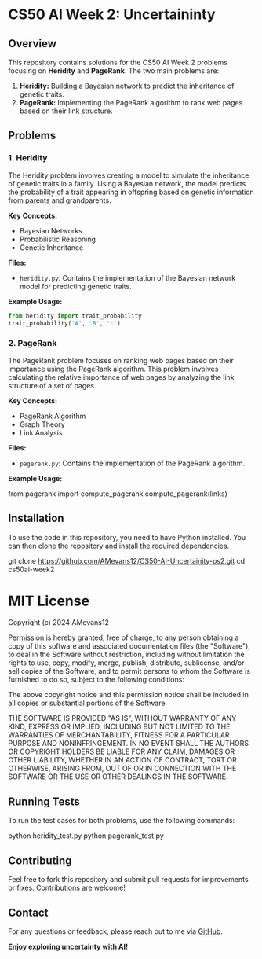 # CS50 AI Week 2: Uncertaininty

## Overview

This repository contains solutions for the CS50 AI Week 2 problems focusing on **Heridity** and **PageRank**. The two main problems are:

1. **Heridity:** Building a Bayesian network to predict the inheritance of genetic traits.
2. **PageRank:** Implementing the PageRank algorithm to rank web pages based on their link structure.

## Problems

### 1. Heridity

The Heridity problem involves creating a model to simulate the inheritance of genetic traits in a family. Using a Bayesian network, the model predicts the probability of a trait appearing in offspring based on genetic information from parents and grandparents.

**Key Concepts:**
- Bayesian Networks
- Probabilistic Reasoning
- Genetic Inheritance

**Files:**
- `heridity.py`: Contains the implementation of the Bayesian network model for predicting genetic traits.

**Example Usage:**
```python
from heridity import trait_probability
trait_probability('A', 'B', 'c')
```

### 2. PageRank

The PageRank problem focuses on ranking web pages based on their importance using the PageRank algorithm. This problem involves calculating the relative importance of web pages by analyzing the link structure of a set of pages.

**Key Concepts:**
- PageRank Algorithm
- Graph Theory
- Link Analysis

**Files:**
- `pagerank.py`: Contains the implementation of the PageRank algorithm.

**Example Usage:**

from pagerank import compute_pagerank
compute_pagerank(links)


## Installation

To use the code in this repository, you need to have Python installed. You can then clone the repository and install the required dependencies.


git clone https://github.com/AMevans12/CS50-AI-Uncertainity-ps2.git
cd cs50ai-week2


# MIT License

Copyright (c) 2024 AMevans12

Permission is hereby granted, free of charge, to any person obtaining a copy of this software and associated documentation files (the "Software"), to deal in the Software without restriction, including without limitation the rights to use, copy, modify, merge, publish, distribute, sublicense, and/or sell copies of the Software, and to permit persons to whom the Software is furnished to do so, subject to the following conditions:

The above copyright notice and this permission notice shall be included in all copies or substantial portions of the Software.

THE SOFTWARE IS PROVIDED "AS IS", WITHOUT WARRANTY OF ANY KIND, EXPRESS OR IMPLIED, INCLUDING BUT NOT LIMITED TO THE WARRANTIES OF MERCHANTABILITY, FITNESS FOR A PARTICULAR PURPOSE AND NONINFRINGEMENT. IN NO EVENT SHALL THE AUTHORS OR COPYRIGHT HOLDERS BE LIABLE FOR ANY CLAIM, DAMAGES OR OTHER LIABILITY, WHETHER IN AN ACTION OF CONTRACT, TORT OR OTHERWISE, ARISING FROM, OUT OF OR IN CONNECTION WITH THE SOFTWARE OR THE USE OR OTHER DEALINGS IN THE SOFTWARE.


## Running Tests

To run the test cases for both problems, use the following commands:


python heridity_test.py
python pagerank_test.py


## Contributing

Feel free to fork this repository and submit pull requests for improvements or fixes. Contributions are welcome!


## Contact

For any questions or feedback, please reach out to me via [GitHub](https://github.com/AMevans12).


**Enjoy exploring uncertainty with AI!**
